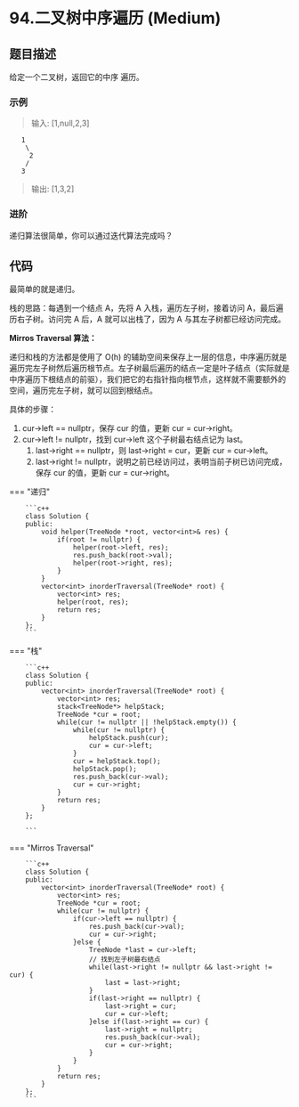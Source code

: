 # 94.二叉树中序遍历 (Medium)

## 题目描述

给定一个二叉树，返回它的中序 遍历。

### 示例

> 输入: [1,null,2,3]

```
   1
    \
     2
    /
   3
```

> 输出: [1,3,2]

### 进阶

递归算法很简单，你可以通过迭代算法完成吗？

## 代码

最简单的就是递归。

栈的思路：每遇到一个结点 A，先将 A 入栈，遍历左子树，接着访问 A，最后遍历右子树。访问完 A 后，A 就可以出栈了，因为 A 与其左子树都已经访问完成。

**Mirros Traversal 算法：**

递归和栈的方法都是使用了 O(h) 的辅助空间来保存上一层的信息，中序遍历就是遍历完左子树然后遍历根节点。左子树最后遍历的结点一定是叶子结点（实际就是中序遍历下根结点的前驱），我们把它的右指针指向根节点，这样就不需要额外的空间，遍历完左子树，就可以回到根结点。

具体的步骤：

1. cur->left == nullptr，保存 cur 的值，更新 cur = cur->right。
2. cur->left != nullptr，找到 cur->left 这个子树最右结点记为 last。
    1. last->right == nullptr，则 last->right = cur，更新 cur = cur->left。
    2. last->right != nullptr，说明之前已经访问过，表明当前子树已访问完成，保存 cur 的值，更新 cur = cur->right。

=== "递归"

		```c++
		class Solution {
		public:
		    void helper(TreeNode *root, vector<int>& res) {
		        if(root != nullptr) {
		            helper(root->left, res);
		            res.push_back(root->val);
		            helper(root->right, res);
		        }
		    }
		    vector<int> inorderTraversal(TreeNode* root) {
		        vector<int> res;
		        helper(root, res);
		        return res;
		    }
		};
		```
		
=== "栈"

		```c++
		class Solution {
		public:
		    vector<int> inorderTraversal(TreeNode* root) {
		        vector<int> res;
		        stack<TreeNode*> helpStack;
		        TreeNode *cur = root;
		        while(cur != nullptr || !helpStack.empty()) {
		            while(cur != nullptr) {
		                helpStack.push(cur);
		                cur = cur->left;
		            }
		            cur = helpStack.top();
		            helpStack.pop();
		            res.push_back(cur->val);
		            cur = cur->right;
		        }
		        return res;
		    }
		};
		
		```
		
=== "Mirros Traversal"

		```c++
		class Solution {
		public:
		    vector<int> inorderTraversal(TreeNode* root) {
		        vector<int> res;
		        TreeNode *cur = root;
		        while(cur != nullptr) {
		            if(cur->left == nullptr) {
		                res.push_back(cur->val);
		                cur = cur->right;
		            }else {
		                TreeNode *last = cur->left;
		                // 找到左子树最右结点
		                while(last->right != nullptr && last->right != cur) {
		                    last = last->right;
		                }
		                if(last->right == nullptr) {
		                    last->right = cur;
		                    cur = cur->left;
		                }else if(last->right == cur) {
		                    last->right = nullptr;
		                    res.push_back(cur->val);
		                    cur = cur->right;
		                }
		            }
		        }
		        return res;
		    }
		};
		```